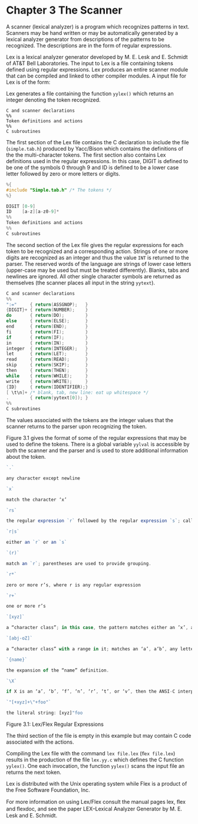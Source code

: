 # Chapter 3 The Scanner

A scanner (lexical analyzer) is a program which recognizes patterns in text. Scanners may be hand written or may be automatically generated by a lexical analyzer generator from descriptions of the patterns to be recognized. The descriptions are in the form of regular expressions.

Lex is a lexical analyzer generator developed by M. E. Lesk and E. Schmidt of AT&T Bell Laboratories. The input to Lex is a file containing tokens defined using regular expressions. Lex produces an entire scanner module that can be compiled and linked to other compiler modules. A input file for Lex is of the form:

Lex generates a file containing the function `yylex()` which returns an integer denoting the token recognized.

```
C and scanner declarations
%%
Token definitions and actions
%%
C subroutines
```

The first section of the Lex file contains the C declaration to include the file (`simple.tab.h`) produced by Yacc/Bison which contains the definitions of the the multi-character tokens. The first section also contains Lex definitions used in the regular expressions. In this case, DIGIT is defined to be one of the symbols 0 through 9 and ID is defined to be a lower case letter followed by zero or more letters or digits.

```c
%{
#include "Simple.tab.h" /* The tokens */
%}

DIGIT [0-9]
ID    [a-z][a-z0-9]*
%%
Token definitions and actions
%%
C subroutines
```

The second section of the Lex file gives the regular expressions for each token to be recognized and a corresponding action. Strings of one or more digits are recognized as an integer and thus the value `INT` is returned to the parser. The reserved words of the language are strings of lower case letters (upper-case may be used but must be treated differently). Blanks, tabs and newlines are ignored. All other single character symbols are returned as themselves (the scanner places all input in the string `yytext`).

```c
C and scanner declarations
%%
":="     { return(ASSGNOP);   }
{DIGIT}+ { return(NUMBER);    }
do       { return(DO);        }
else     { return(ELSE);      }
end      { return(END);       }
fi       { return(FI);        }
if       { return(IF);        }
in       { return(IN);        }
integer  { return(INTEGER);   }
let      { return(LET);       }
read     { return(READ);      }
skip     { return(SKIP);      }
then     { return(THEN);      }
while    { return(WHILE);     }
write    { return(WRITE);     }
{ID}     { return(IDENTIFIER);}
[ \t\n]+ /* blank, tab, new line: eat up whitespace */
.        { return(yytext[0]); }
%%
C subroutines
```

The values associated with the tokens are the integer values that the scanner returns to the parser upon recognizing the token.

Figure 3.1 gives the format of some of the regular expressions that may be used to define the tokens. There is a global variable `yylval` is accessible by both the scanner and the parser and is used to store additional information about the token.

```js
`.`

any character except newline

`x`

match the character ‘x’

`rs`

the regular expression `r` followed by the regular expression `s`; called “concatenation”

`r|s`

either an `r` or an `s`

`(r)`

match an `r`; parentheses are used to provide grouping.

`r*`

zero or more r’s, where r is any regular expression

`r+`

one or more r’s

`[xyz]`

a “character class”; in this case, the pattern matches either an ’x’, a ’y’, or a ‘z’.

`[abj-oZ]`

a “character class” with a range in it; matches an ‘a’, a‘b’, any letter from ‘j’ through ‘o’, or a ‘Z’.

`{name}`

the expansion of the “name” definition. 

`\X`

if X is an ‘a’, ‘b’, ‘f’, ‘n’, ‘r’, ‘t’, or ‘v’, then the ANSI-C interpretation of \x.

`"[+xyz]+\"+foo"`

the literal string: [xyz]"foo
```

Figure 3.1: Lex/Flex Regular Expressions


The third section of the file is empty in this example but may contain C code associated with the actions.

Compiling the Lex file with the command `lex file.lex` (`ﬂex file.lex`) results in the production of the file `lex.yy.c` which defines the C function `yylex()`. One each invocation, the function `yylex()` scans the input file an returns the next token. 

Lex is distributed with the Unix operating system while Flex is a product of the Free Software Foundation, Inc.

For more information on using Lex/Flex consult the manual pages lex, ﬂex and ﬂexdoc, and see the paper LEX–Lexical Analyzer Generator by M. E. Lesk and E. Schmidt.

